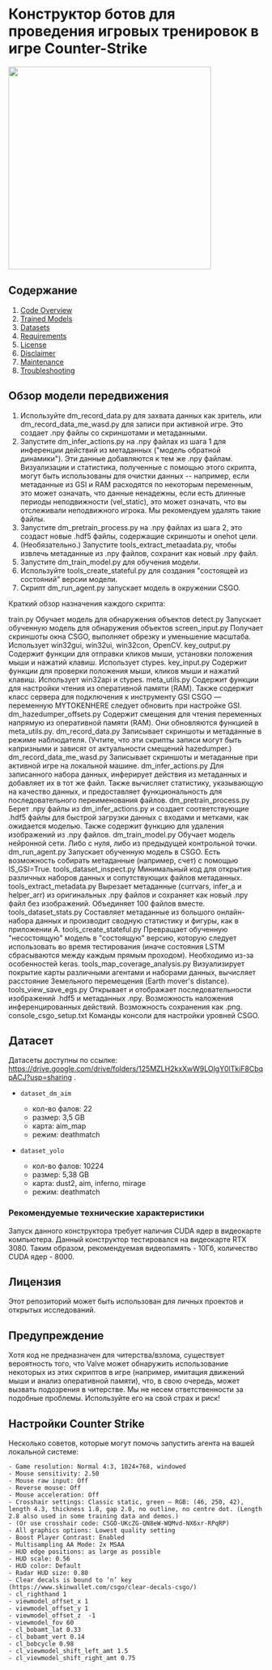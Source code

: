 # Конструктор ботов для проведения игровых тренировок в игре Counter-Strike
 
<img height="400" src="gif.gif">

## Содержание

1. [Code Overview](#code-overview)
2. [Trained Models](#trained-models)
3. [Datasets](#datasets)
4. [Requirements](#requirements)
5. [License](#license)
6. [Disclaimer](#disclaimer)
7. [Maintenance](#maintenance)
8. [Troubleshooting](#troubleshooting)


## Обзор модели передвижения

1) Используйте dm_record_data.py для захвата данных как зритель, или dm_record_data_me_wasd.py для записи при активной игре. Это создает .npy файлы со скриншотами и метаданными.
2) Запустите dm_infer_actions.py на .npy файлах из шага 1 для инференции действий из метаданных ("модель обратной динамики"). Эти данные добавляются к тем же .npy файлам. Визуализации и статистика, полученные с помощью этого скрипта, могут быть использованы для очистки данных -- например, если метаданные из GSI и RAM расходятся по некоторым переменным, это может означать, что данные ненадежны, если есть длинные периоды неподвижности (vel_static), это может означать, что вы отслеживали неподвижного игрока. Мы рекомендуем удалять такие файлы.
3) Запустите dm_pretrain_process.py на .npy файлах из шага 2, это создаст новые .hdf5 файлы, содержащие скриншоты и onehot цели.
4) (Необязательно.) Запустите tools_extract_metaadata.py, чтобы извлечь метаданные из .npy файлов, сохранит как новый .npy файл.
5) Запустите dm_train_model.py для обучения модели.
6) Используйте tools_create_stateful.py для создания "состоящей из состояний" версии модели.
7) Скрипт dm_run_agent.py запускает модель в окружении CSGO.


Краткий обзор назначения каждого скрипта:

train.py
Обучает модель для обнаружения объектов
detect.py
Запускает обученную модель для обнаружения объектов
screen_input.py
Получает скриншоты окна CSGO, выполняет обрезку и уменьшение масштаба. Использует win32gui, win32ui, win32con, OpenCV.
key_output.py
Содержит функции для отправки кликов мыши, установки положения мыши и нажатий клавиш. Использует ctypes.
key_input.py
Содержит функции для проверки положения мыши, кликов мыши и нажатий клавиш. Использует win32api и ctypes.
meta_utils.py
Содержит функции для настройки чтения из оперативной памяти (RAM). Также содержит класс сервера для подключения к инструменту GSI CSGO — переменную MYTOKENHERE следует обновить при настройке GSI.
dm_hazedumper_offsets.py
Содержит смещения для чтения переменных напрямую из оперативной памяти (RAM). Они обновляются функцией в meta_utils.py.
dm_record_data.py
Записывает скриншоты и метаданные в режиме наблюдателя. (Учтите, что эти скрипты записи могут быть капризными и зависят от актуальности смещений hazedumper.)
dm_record_data_me_wasd.py
Записывает скриншоты и метаданные при активной игре на локальной машине.
dm_infer_actions.py
Для записанного набора данных, инферирует действия из метаданных и добавляет их в тот же файл. Также вычисляет статистику, указывающую на качество данных, и предоставляет функциональность для последовательного переименования файлов.
dm_pretrain_process.py
Берет .npy файлы из dm_infer_actions.py и создает соответствующие .hdf5 файлы для быстрой загрузки данных с входами и метками, как ожидается моделью. Также содержит функцию для удаления изображений из .npy файлов.
dm_train_model.py
Обучает модель нейронной сети. Либо с нуля, либо из предыдущей контрольной точки.
dm_run_agent.py
Запускает обученную модель в CSGO. Есть возможность собирать метаданные (например, счет) с помощью IS_GSI=True.
tools_dataset_inspect.py
Минимальный код для открытия различных наборов данных и сопутствующих файлов метаданных.
tools_extract_metadata.py
Вырезает метаданные (currvars, infer_a и helper_arr) из оригинальных .npy файлов и сохраняет как новый .npy файл без изображений. Объединяет 100 файлов вместе.
tools_dataset_stats.py
Составляет метаданные из большого онлайн-набора данных и производит сводную статистику и фигуры, как в приложении A.
tools_create_stateful.py
Превращает обученную "несостоящую" модель в "состоящую" версию, которую следует использовать во время тестирования (иначе состояния LSTM сбрасываются между каждым прямым проходом). Необходимо из-за особенностей keras.
tools_map_coverage_analysis.py
Визуализирует покрытие карты различными агентами и наборами данных, вычисляет расстояние Земельного перемещения (Earth mover's distance).
tools_view_save_egs.py
Открывает и отображает последовательности изображений .hdf5 и метаданных .npy. Возможность наложения инференцированных действий. Возможность сохранения как .png.
console_csgo_setup.txt
Команды консоли для настройки уровней CSGO.


## Датасет

Датасеты доступны по ссылке: https://drive.google.com/drive/folders/125MZLH2kxXwW9LOlgY0lTkiF8CbqpACJ?usp=sharing .

- ```dataset_dm_aim```
    - кол-во фалов: 22
    - размер: 3,5 GB
    - карта: aim_map
    - режим: deathmatch

- ```dataset_yolo```
    - кол-во фалов: 10224
    - размер: 5,38 GB
    - карта: dust2, aim, inferno, mirage
    - режим: deathmatch

### Рекомендуемые технические характеристики

Запуск данного конструктора требует наличия CUDA ядер в видеокарте компьютера. Данный конструктор тестировался на видеокарте RTX 3080. Таким образом, рекомендуемая видеопамять - 10Гб, количество CUDA ядер - 8000.

## Лицензия
Этот репозиторий может быть использован для личных проектов и открытых исследований. 

## Предупреждение
Хотя код не предназначен для читерства/взлома, существует вероятность того, что Valve может обнаружить использование некоторых из этих скриптов в игре (например, имитация движений мыши и анализ оперативной памяти), что, в свою очередь, может вызвать подозрения в читерстве. Мы не несем ответственности за подобные проблемы. Используйте его на свой страх и риск!

## Настройки Counter Strike
Несколько советов, которые могут помочь запустить агента на вашей локальной системе:

    - Game resolution: Normal 4:3, 1024×768, windowed
    - Mouse sensitivity: 2.50
    - Mouse raw input: Off
    - Reverse mouse: Off
    - Mouse acceleration: Off
    - Crosshair settings: Classic static, green – RGB: (46, 250, 42), length 4.3, thickness 1.8, gap 2.0, no outline, no centre dot. (Length 2.8 also used in some training data and demos.)
    - (Or use crosshair code: CSGO-UKcZG-QN8eW-WQMvd-NX6xr-RPqRP)
    - All graphics options: Lowest quality setting
    - Boost Player Contrast: Enabled
    - Multisampling AA Mode: 2x MSAA
    - HUD edge positions: as large as possible
    - HUD scale: 0.56
    - HUD color: Default
    - Radar HUD size: 0.80
    - Clear decals is bound to ‘n’ key (https://www.skinwallet.com/csgo/clear-decals-csgo/)
    - cl_righthand 1
    - viewmodel_offset_x 1
    - viewmodel_offset_y 1
    - viewmodel_offset_z  -1
    - viewmodel_fov 60
    - cl_bobamt_lat 0.33
    - cl_bobamt_vert 0.14
    - cl_bobcycle 0.98
    - cl_viewmodel_shift_left_amt 1.5
    - cl_viewmodel_shift_right_amt 0.75



